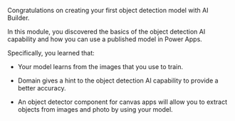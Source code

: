 Congratulations on creating your first object detection model with AI Builder. 

In this module, you discovered the basics of the object detection AI capability and how you can use a published model in Power Apps. 

Specifically, you learned that: 

-   Your model learns from the images that you use to train. 

-   Domain gives a hint to the object detection AI capability to provide a better accuracy.

-   An object detector component for canvas apps will allow you to extract objects from images and photo by using your model. 
